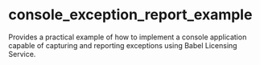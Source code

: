 # console_exception_report_example
Provides a practical example of how to implement a console application capable of capturing and reporting exceptions using Babel Licensing Service.
